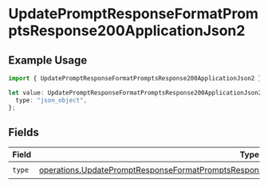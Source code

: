 # UpdatePromptResponseFormatPromptsResponse200ApplicationJson2

## Example Usage

```typescript
import { UpdatePromptResponseFormatPromptsResponse200ApplicationJson2 } from "@orq-ai/node/models/operations";

let value: UpdatePromptResponseFormatPromptsResponse200ApplicationJson2 = {
  type: "json_object",
};
```

## Fields

| Field                                                                                                                                                                                                              | Type                                                                                                                                                                                                               | Required                                                                                                                                                                                                           | Description                                                                                                                                                                                                        |
| ------------------------------------------------------------------------------------------------------------------------------------------------------------------------------------------------------------------ | ------------------------------------------------------------------------------------------------------------------------------------------------------------------------------------------------------------------ | ------------------------------------------------------------------------------------------------------------------------------------------------------------------------------------------------------------------ | ------------------------------------------------------------------------------------------------------------------------------------------------------------------------------------------------------------------ |
| `type`                                                                                                                                                                                                             | [operations.UpdatePromptResponseFormatPromptsResponse200ApplicationJSONResponseBody2VersionsType](../../models/operations/updatepromptresponseformatpromptsresponse200applicationjsonresponsebody2versionstype.md) | :heavy_check_mark:                                                                                                                                                                                                 | N/A                                                                                                                                                                                                                |